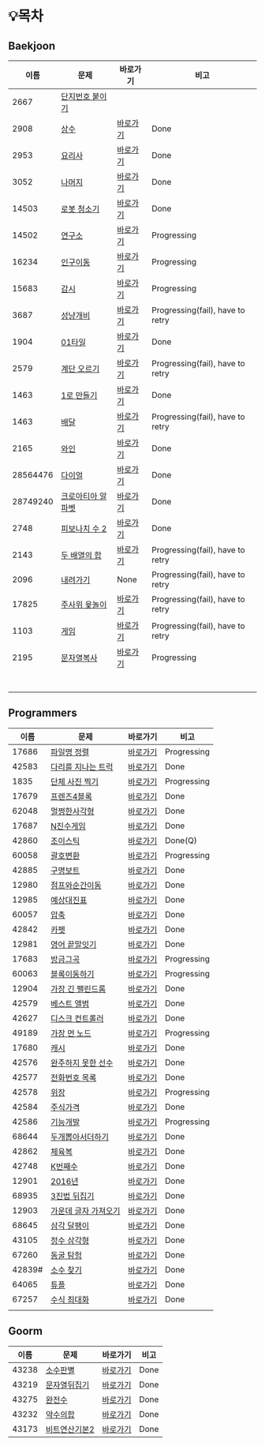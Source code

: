 # :bulb:목차

## Baekjoon

| 이름     | 문제                                                         | 바로가기                                                     | 비고                             |
| -------- | ------------------------------------------------------------ | ------------------------------------------------------------ | -------------------------------- |
| 2667     | [단지번호 붙이기](https://www.acmicpc.net/problem/2667)      |                                                              |                                  |
| 2908     | [상수](https://www.acmicpc.net/problem/2908)                 | [바로가기](./src/baekjoon/brotherSangsu.java)                | Done                             |
| 2953     | [요리사](https://www.acmicpc.net/problem/2953)               | [바로가기](./src/baekjoon/cook.java)                         | Done                             |
| 3052     | [나머지](https://www.acmicpc.net/problem/3052)               | [바로가기](./src/baekjoon/good2.java)                        | Done                             |
| 14503    | [로봇 청소기](https://www.acmicpc.net/problem/14503)         | [바로가기](./src/baekjoon/Robot.java)                        | Done                             |
| 14502    | [연구소](https://www.acmicpc.net/problem/14502)              | [바로가기](./src/baekjoon/Loboratory.java)                   | Progressing                      |
| 16234    | [인구이동](https://www.acmicpc.net/problem/16234)            | [바로가기](./src/baekjoon/Imigration.java)                   | Progressing                      |
| 15683    | [감시](https://www.acmicpc.net/problem/15683)                | [바로가기](./src/baekjoon/Surveillance.java)                 | Progressing                      |
| 3687     | [성냥개비](https://www.acmicpc.net/problem/3687)             | [바로가기](./blob/master/Python/programmers/matchStick.py)   | Progressing(fail), have to retry |
| 1904     | [01타일](https://www.acmicpc.net/problem/1904)               | [바로가기](./blob/master/Python/programmers/01tile.py)       | Done                             |
| 2579     | [계단 오르기](https://www.acmicpc.net/problem/2579)          | [바로가기](./blob/master/Python/programmers/climbingStairs.py) | Progressing(fail), have to retry |
| 1463     | [1로 만들기](https://www.acmicpc.net/problem/1463)           | [바로가기](./blob/master/Python/programmers/makeNumberToOne.py) | Done                             |
| 1463     | [배달](https://www.acmicpc.net/problem/1463)                 | [바로가기](./blob/master/Python/programmers/delivery.py)     | Progressing(fail), have to retry |
| 2165     | [와인](https://www.acmicpc.net/problem/2156)                 | [바로가기](./blob/master/Python/programmers/wine.py)         | Done                             |
| 28564476 | [다이얼](https://www.acmicpc.net/problem/28564476)           | [바로가기](./blob/master/Python/programmers/dial.py)         | Done                             |
| 28749240 | [크로아티아 알파벳](https://www.acmicpc.net/source/28749240) | [바로가기](./blob/master/Python/programmers/croatiaAlphabet.py) | Done                             |
| 2748     | [피보나치 수 2](https://www.acmicpc.net/problem/2748)        | [바로가기](./blob/master/Python/programmers/fibonachi2.py)   | Done                             |
| 2143     | [두 배열의 합](https://www.acmicpc.net/problem/2143)         | [바로가기](./blob/master/Python/programmers/sumOfTwoArray.py) | Progressing(fail), have to retry |
| 2096     | [내려가기](https://www.acmicpc.net/problem/2096)             | None                                                         | Progressing(fail), have to retry |
| 17825    | [주사위 윷놀이](https://www.acmicpc.net/problem/17825)       | [바로가기](./blob/master/Python/programmers/17825.py)        | Progressing(fail), have to retry |
| 1103     | [게임](https://www.acmicpc.net/problem/1103)                 | [바로가기](./blob/master/Python/programmers/game.py)         | Progressing(fail), have to retry |
| 2195     | [문자열복사](https://www.acmicpc.net/problem/2195)           | [바로가기](./blob/master/Python/baekjoon/copyString.py)      | Progressing                      |
|          |                                                              |                                                              |                                  |
|          |                                                              |                                                              |                                  |
|          |                                                              |                                                              |                                  |
|          |                                                              |                                                              |                                  |
|          |                                                              |                                                              |                                  |
|          |                                                              |                                                              |                                  |
|          |                                                              |                                                              |                                  |

## Programmers

| 이름   | 문제                                                         | 바로가기                                              | 비고        |
| ------ | ------------------------------------------------------------ | ----------------------------------------------------- | ----------- |
| 17686  | [파일명 정렬](https://programmers.co.kr/learn/courses/30/lessons/17686?language=java) | [바로가기](./src/programmers/FileNameSorting.java)    | Progressing |
| 42583  | [다리를 지나는 트럭](https://programmers.co.kr/learn/courses/30/lessons/17686?language=java) | [바로가기](./src/programmers/TruckPassingBridge.java) | Done        |
| 1835   | [단체 사진 찍기](https://programmers.co.kr/learn/courses/30/lessons/1835) | [바로가기](./src/programmers/TakeGroupPhoto.java)     | Progressing |
| 17679  | [프렌즈4블록](https://programmers.co.kr/learn/courses/30/lessons/17679) | [바로가기](./src/programmers/Friends4Block.java)      | Done        |
| 62048  | [멀쩡한사각형](https://programmers.co.kr/learn/courses/30/lessons/62048) | [바로가기](./src/programmers/CleanSquare.java)        | Done        |
| 17687  | [N진수게임](https://programmers.co.kr/learn/courses/30/lessons/17687) | [바로가기](./src/programmers/Nnumberize.java)         | Done        |
| 42860  | [조이스틱](https://programmers.co.kr/learn/courses/30/lessons/42860) | [바로가기](./src/programmers/Joystick.java)           | Done(Q)     |
| 60058  | [괄호변환](https://programmers.co.kr/learn/courses/30/lessons/60058) | [바로가기](./src/programmers/ParenthesisConvert.java) | Progressing |
| 42885  | [구명보트](https://programmers.co.kr/learn/courses/30/lessons/42885) | [바로가기](./src/programmers/Lifeboat.java)           | Done        |
| 12980  | [점프와순간이동](https://programmers.co.kr/learn/courses/30/lessons/12980) | [바로가기](./src/programmers/JumpAndTeleport.java)    | Done        |
| 12985  | [예상대진표](https://programmers.co.kr/learn/courses/30/lessons/12985) | [바로가기](./src/programmers/TourmentTree.java)       | Done        |
| 60057  | [압축](https://programmers.co.kr/learn/courses/30/lessons/60057) | [바로가기](./src/programmers/Pressing.java)           | Done        |
| 42842  | [카펫](https://programmers.co.kr/learn/courses/30/lessons/42842) | [바로가기](./src/programmers/Carpet.java)             | Done        |
| 12981  | [영어 끝말잇기](https://programmers.co.kr/learn/courses/30/lessons/12981) | [바로가기](./src/programmers/WordChain.java)          | Done        |
| 17683  | [방금그곡](https://programmers.co.kr/learn/courses/30/lessons/17683) | [바로가기](./src/programmers/TheSongJustHeard.java)   | Progressing |
| 60063  | [블록이동하기](https://programmers.co.kr/learn/courses/30/lessons/60063) | [바로가기](./src/programmers/MoveBlock.java)          | Progressing |
| 12904  | [가장 긴 팰린드롬](https://programmers.co.kr/learn/courses/30/lessons/12904) | [바로가기](./src/programmers/Palindrome.java)         | Done        |
| 42579  | [베스트 앨범](https://programmers.co.kr/learn/courses/30/lessons/42579) | [바로가기](./src/programmers/BestAlbum.java)          | Done        |
| 42627  | [디스크 컨트롤러](https://programmers.co.kr/learn/courses/30/lessons/42627) | [바로가기](./src/programmers/DiscController.java)     | Done        |
| 49189  | [가장 먼 노드](https://programmers.co.kr/learn/courses/30/lessons/49189) | [바로가기](./src/programmers/TheFarthestNode.java)    | Progressing |
| 17680  | [캐시](https://programmers.co.kr/learn/courses/30/lessons/17680) | [바로가기](./src/programmers/Cache.java)              | Done        |
| 42576  | [완주하지 못한 선수](https://programmers.co.kr/learn/courses/30/lessons/42576?language=python3) | [바로가기](./Python/programmers/makeTheRun.py)        | Done        |
| 42577  | [전화번호 목록](https://programmers.co.kr/learn/courses/30/lessons/42577) | [바로가기](./Python/programmers/phoneNumberList.py)   | Done        |
| 42578  | [위장](https://programmers.co.kr/learn/courses/30/lessons/42578) | [바로가기](./Python/programmers/camouflage.py)        | Progressing |
| 42584  | [주식가격](https://programmers.co.kr/learn/courses/30/lessons/42584) | [바로가기](./Python/programmers/stockPrice.py)        | Done        |
| 42586  | [기능개발](https://programmers.co.kr/learn/courses/30/lessons/42586) | [바로가기](./Python/programmers/developeFunction.py)  | Progressing |
| 68644  | [두개뽑아서더하기](https://programmers.co.kr/learn/courses/30/lessons/68644) | [바로가기](./Python/programmers/sumTwo.py)            | Done        |
| 42862  | [체육복](https://programmers.co.kr/learn/courses/30/lessons/42862) | [바로가기](./Python/programmers/uniform.py)           | Done        |
| 42748  | [K번째수](https://programmers.co.kr/learn/courses/30/lessons/42748) | [바로가기](./Python/programmers/kthnumber.py)         | Done        |
| 12901  | [2016년](https://programmers.co.kr/learn/courses/30/lessons/12901) | [바로가기](./Python/programmers/2016.py)              | Done        |
| 68935  | [3진법 뒤집기](https://programmers.co.kr/learn/courses/30/lessons/68935) | [바로가기](./Python/programmers/reversingTernary.py)  | Done        |
| 12903  | [가운데 글자 가져오기](https://programmers.co.kr/learn/courses/30/lessons/12903) | [바로가기](./Python/programmers/gettingMiddle.py)     | Done        |
| 68645  | [삼각 달팽이](https://programmers.co.kr/learn/courses/30/lessons/68645) | [바로가기](./Python/programmers/triangleSnail.py)     | Done        |
| 43105  | [정수 삼각형](https://programmers.co.kr/learn/courses/30/lessons/43105) | [바로가기](./Python/programmers/intTriangle.py)       | Done        |
| 67260  | [동굴 탐험](https://programmers.co.kr/learn/courses/30/lessons/67260) | [바로가기](./Python/programmers/caveExploration.py)   | Done        |
| 42839# | [소수 찾기](https://programmers.co.kr/learn/courses/30/lessons/42839#) | [바로가기](./Python/programmers/findDemical.py)       | Done        |
| 64065  | [튜플](https://programmers.co.kr/learn/courses/30/lessons/64065) | [바로가기](./Python/programmers/tuple.py)             | Done        |
| 67257  | [수식 최대화](https://programmers.co.kr/learn/courses/30/lessons/67257) | [바로가기](./Python/programmers/67257.py)             | Done        |
|        |                                                              |                                                       |             |


## Goorm

| 이름  | 문제                                                         | 바로가기                                            | 비고 |
| ----- | ------------------------------------------------------------ | --------------------------------------------------- | ---- |
| 43238 | [소수판별](https://level.goorm.io/exam/43238/소수-판별/quiz/1) | [바로가기](./src/goorm/PrimeNumber.java)            | Done |
| 43219 | [문자열뒤집기](https://level.goorm.io/exam/43219/문자열-뒤집기/quiz/1) | [바로가기](./src/goorm/ReverseString.java)          | Done |
| 43275 | [완전수](https://level.goorm.io/exam/43275/완전수/quiz/1)    | [바로가기](./src/goorm/PerfectNumber.java)          | Done |
| 43232 | [약수의합](https://level.goorm.io/exam/43232/약수의-합/quiz/1) | [바로가기](./src/goorm/TotalOfTrivialDivisor.java)  | Done |
| 43173 | [비트연산기본2](https://level.goorm.io/exam/43173/비트연산-기본-2/quiz/1) | [바로가기](./src/goorm/BasicOfBotwiseOperator.java) | Done |

